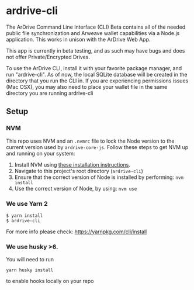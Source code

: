 # ardrive-cli

The ArDrive Command Line Interface (CLI) Beta contains all of the needed public file synchronization and Arweave wallet capabilities via a Node.js application. This works in unison with the ArDrive Web App.

This app is currently in beta testing, and as such may have bugs and does not offer Private/Encrypted Drives.

To use the ArDrive CLI, install it with your favorite package manager, and run "ardrive-cli". As of now, the local SQLite database will be created in the directory that you run the CLI in. If you are experiencing permissions issues (Mac OSX), you may also need to place your wallet file in the same directory you are running ardrive-cli

## Setup

### NVM

This repo uses NVM and an `.nvmrc` file to lock the Node version to the current version used by `ardrive-core-js`. Follow these steps to get NVM up and running on your system:

1. Install NVM using [these installation instructions][nvm-install].
2. Navigate to this project's root directory (`ardrive-cli`)
3. Ensure that the correct version of Node is installed by performing: `nvm install`
4. Use the correct version of Node, by using: `nvm use`

### We use Yarn 2

```
$ yarn install
$ ardrive-cli
```

For more info please check: https://yarnpkg.com/cli/install

### We use husky >6.

You will need to run

```
yarn husky install
```

to enable hooks locally on your repo

[nvm-install]: https://github.com/nvm-sh/nvm#installing-and-updating

